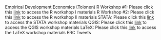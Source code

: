 Empirical Development Economics (Tolonen)
R Workshop #1:
Please click this [link](https://github.com/barnarderc/workshops/blob/master/Spring%202017/Empirical%20Development%20Economics/ERC_R1.zip) to access the R workshop I materials 
R Workshop #2:
Please click this [link](https://github.com/barnarderc/workshops/blob/master/Spring%202017/Empirical%20Development%20Economics/ERC_R2.zip) to access the R workshop II materials 
STATA:
Please click this [link](https://github.com/barnarderc/workshops/blob/master/Spring%202017/Empirical%20Development%20Economics/ERC_STATA.zip) to access the STATA workshop materials 
QGIS:
Please click this [link](https://github.com/barnarderc/workshops/blob/master/Spring%202017/Empirical%20Development%20Economics/QGIS_WORKSHOP.zip) to access the QGIS workshop materials 
LaTeX:
Please click this [link](https://github.com/barnarderc/workshops/blob/master/Spring%202017/Empirical%20Development%20Economics/LaTeX%20Workshop%20(March%202017).zip) to access the LaTeX workshop materials 
ERC Tweets


